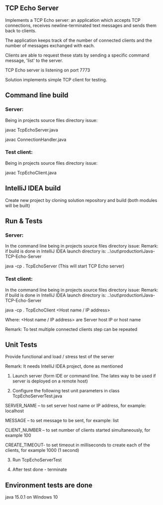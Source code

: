## TCP Echo Server

Implements a TCP Echo server: an application which accepts TCP connections, receives newline-terminated text messages and sends them back to clients.

The application keeps track of the number of connected clients and the number of messages exchanged with each.

Clients are able to request these stats by sending a specific command message, 'list' to the server.

TCP Echo server is listening on port 7773

Solution implements simple TCP client for testing.

## Command line build

### Server:

Being in projects source files directory issue:

javac TcpEchoServer.java

javac ConnectionHandler.java

### Test client:

Being in projects source files directory issue:

javac TcpEchoClient.java

## IntelliJ IDEA build

Create new project by cloning solution repository and build (both modules will be built)

## Run & Tests

### Server:

In the command line being in projects source files directory issue:
Remark: if build is done in IntelliJ IDEA launch directory is:  ..\out\production\Java-TCP-Echo-Server

java -cp . TcpEchoServer
(This will start TCP Echo server)

### Test client:

In the command line being in projects source files directory issue:
Remark: if build is done in IntelliJ IDEA launch directory is:  ..\out\production\Java-TCP-Echo-Server

java -cp . TcpEchoClient <Host name / IP address> 

Where: <Host name / IP address> are Server host IP or host name

Remark: To test multiple connected clients step can be repeated

## Unit Tests

Provide functional and load / stress test of the server

Remark: It needs IntelliJ IDEA project, done as mentioned

1) Launch server (form IDE or command line. The lates way to be used if server is deployed on a remote host)

2) Configure the following test unit parameters in class TcpEchoServerTest.java

SERVER_NAME – to set server host name or IP address, for example:  localhost

MESSAGE – to set message to be sent, for example: list

CLIENT_NUMBER – to set number of clients started simultaneously, for example 100

CREATE_TIMEOUT- to set timeout in milliseconds to create each of the clients, for example 1000 (1 second)

3) Run TcpEchoServerTest

4) After test done - terminate


## Environment tests are done

java 15.0.1 on Windows 10

